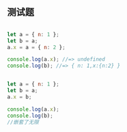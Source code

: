 ## 测试题

```javascript

let a = { n: 1 };
let b = a;
a.x = a = { n: 2 };

console.log(a.x); //=> undefined
console.log(b); //=> { n: 1,x:{n:2} }

```

```javascript

let a = { n: 1 };
let b = a;
a.x = b;

console.log(a.x); 
console.log(b); 
//嵌套了无限
```

